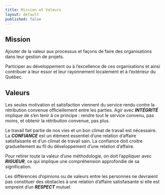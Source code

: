 ```yaml
---
title: Mission et Valeurs
layout: default
published: false
---
```


## Mission
Ajouter de la valeur aux processus et façons de faire des organisations dans leur gestion de projets.

Participer au développement ou à l’excellence de ces organisations et ainsi contribuer à leur essor et leur rayonnement localement et à l’extérieur du Québec.


## Valeurs
Les seules motivation et satisfaction viennent du service rendu contre la rétribution convenue officiellement entre les parties. Agir avec ***INTÉGRITÉ*** implique de s’en tenir à ce principe : rendre tout le service convenu, pas moins, et obtenir la rétribution convenue, pas plus. 

Le travail fait partie de nos vies et un bon climat de travail est nécessaire. La ***CONFIANCE*** est un élément essentiel d’une relation d’affaire satisfaisante et d’un climat de travail sain.  La confiance doit croitre graduellement au fil du développement d’une relation d’affaire.

Pour retirer toute la valeur d’une méthodologie, on doit l’appliquer avec ***RIGUEUR***, ce qui implique une compréhension approfondie de sa signification.

Les différences d’opinions ou de valeurs entre les personnes ne devraient pas constituer des obstacles à une relation d’affaire satisfaisante si elle est empreint d’un ***RESPECT*** mutuel.